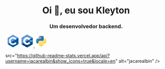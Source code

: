 
<h1 align="center">Oi 👋, eu sou Kleyton</h1>
<h3 align="center">Um desenvolvedor backend.</h3><p>&nbsp;<img align="center"

<img src="https://raw.githubusercontent.com/devicons/devicon/master/icons/c/c-original.svg" alt="c" width="40" height="40"/> </a> <a href="https://www.w3schools.com/cpp/" target="_blank" rel="noreferrer"> <img src="https://raw.githubusercontent.com/devicons/devicon/master/icons/cplusplus/cplusplus-original.svg" alt="cplusplus" width="40" height="40"/> </a> <a href="https://www.python.org" target="_blank" rel="noreferrer"> <img src="https://raw.githubusercontent.com/devicons/devicon/master/icons/python/python-original.svg" alt="python" width="40" height="40"/> </a> </p>

 src="https://github-readme-stats.vercel.app/api?username=jacarealbin&show_icons=true&locale=en" alt="jacarealbin" /></p>
